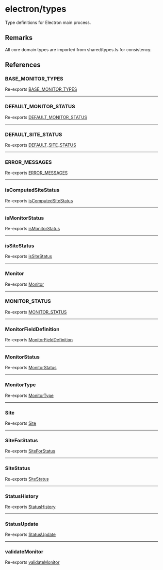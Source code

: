 # electron/types

Type definitions for Electron main process.

## Remarks

All core domain types are imported from shared/types.ts for consistency.

## References

### BASE\_MONITOR\_TYPES

Re-exports [BASE_MONITOR_TYPES](../../shared/types/variables/BASE_MONITOR_TYPES.md)

***

### DEFAULT\_MONITOR\_STATUS

Re-exports [DEFAULT_MONITOR_STATUS](../../shared/types/variables/DEFAULT_MONITOR_STATUS.md)

***

### DEFAULT\_SITE\_STATUS

Re-exports [DEFAULT_SITE_STATUS](../../shared/types/variables/DEFAULT_SITE_STATUS.md)

***

### ERROR\_MESSAGES

Re-exports [ERROR_MESSAGES](../../shared/types/variables/ERROR_MESSAGES.md)

***

### isComputedSiteStatus

Re-exports [isComputedSiteStatus](../../shared/types/functions/isComputedSiteStatus.md)

***

### isMonitorStatus

Re-exports [isMonitorStatus](../../shared/types/functions/isMonitorStatus.md)

***

### isSiteStatus

Re-exports [isSiteStatus](../../shared/types/functions/isSiteStatus.md)

***

### Monitor

Re-exports [Monitor](../../shared/types/interfaces/Monitor.md)

***

### MONITOR\_STATUS

Re-exports [MONITOR_STATUS](../../shared/types/variables/MONITOR_STATUS.md)

***

### MonitorFieldDefinition

Re-exports [MonitorFieldDefinition](../../shared/types/interfaces/MonitorFieldDefinition.md)

***

### MonitorStatus

Re-exports [MonitorStatus](../../shared/types/type-aliases/MonitorStatus.md)

***

### MonitorType

Re-exports [MonitorType](../../shared/types/type-aliases/MonitorType.md)

***

### Site

Re-exports [Site](../../shared/types/interfaces/Site.md)

***

### SiteForStatus

Re-exports [SiteForStatus](../../shared/types/interfaces/SiteForStatus.md)

***

### SiteStatus

Re-exports [SiteStatus](../../shared/types/type-aliases/SiteStatus.md)

***

### StatusHistory

Re-exports [StatusHistory](../../shared/types/interfaces/StatusHistory.md)

***

### StatusUpdate

Re-exports [StatusUpdate](../../shared/types/interfaces/StatusUpdate.md)

***

### validateMonitor

Re-exports [validateMonitor](../../shared/types/functions/validateMonitor.md)
